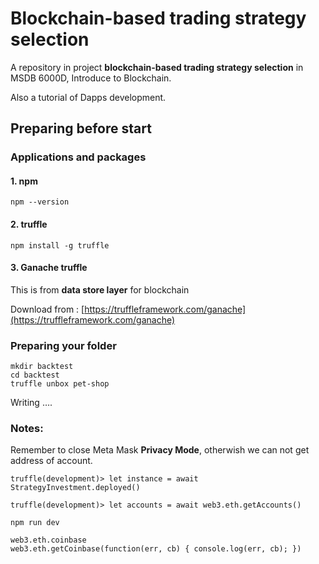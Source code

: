 # Blockchain-based trading strategy selection
A repository in project  **blockchain-based trading strategy selection** in MSDB 6000D, Introduce to Blockchain.

Also a tutorial of Dapps development.

## Preparing before start

### Applications and packages
#### 1. npm

```shell
npm --version
```

#### 2. truffle

```shell
npm install -g truffle
```

#### 3.  Ganache truffle

This is from **data store layer** for blockchain

Download from : [https://truffleframework.com/ganache](https://truffleframework.com/ganache)

### Preparing your folder
```shell
mkdir backtest
cd backtest
truffle unbox pet-shop
```





Writing …. 









### Notes:

Remember to close Meta Mask **Privacy Mode**, otherwish we can not get address of account.



```shell
truffle(development)> let instance = await StrategyInvestment.deployed()

truffle(development)> let accounts = await web3.eth.getAccounts()

npm run dev

web3.eth.coinbase
web3.eth.getCoinbase(function(err, cb) { console.log(err, cb); })
```

